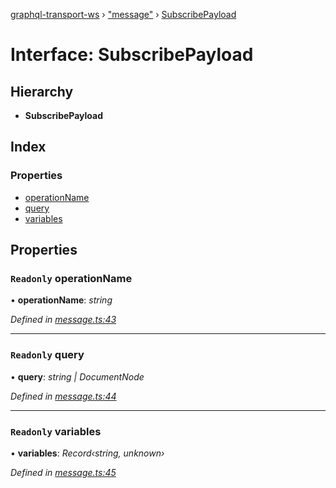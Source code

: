 [graphql-transport-ws](../README.md) › ["message"](../modules/_message_.md) › [SubscribePayload](_message_.subscribepayload.md)

# Interface: SubscribePayload

## Hierarchy

* **SubscribePayload**

## Index

### Properties

* [operationName](_message_.subscribepayload.md#readonly-operationname)
* [query](_message_.subscribepayload.md#readonly-query)
* [variables](_message_.subscribepayload.md#readonly-variables)

## Properties

### `Readonly` operationName

• **operationName**: *string*

*Defined in [message.ts:43](https://github.com/enisdenjo/graphql-transport-ws/blob/d45c8df/src/message.ts#L43)*

___

### `Readonly` query

• **query**: *string | DocumentNode*

*Defined in [message.ts:44](https://github.com/enisdenjo/graphql-transport-ws/blob/d45c8df/src/message.ts#L44)*

___

### `Readonly` variables

• **variables**: *Record‹string, unknown›*

*Defined in [message.ts:45](https://github.com/enisdenjo/graphql-transport-ws/blob/d45c8df/src/message.ts#L45)*

